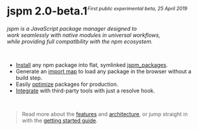 <div class="logobox"></div>
<style>
  .content { text-align: center; }
  ul, ol, details, blockquote { text-align: left; }
</style>

# jspm 2.0-beta.1

<p style="text-align: center; margin-top: -4em; margin-bottom: 3em; font-size: 0.9em; padding-left: 14.5em;"><em>First public experimental beta, 25 April 2019</em></p>

_jspm is a JavaScript package manager designed to <br/>work seamlessly with native modules in universal workflows,<br/>while providing full compatlbility with the npm ecosystem._

<br/>

* [Install](asdf) any npm package into flat, symlinked [jspm_packages](asdf).
* Generate an [import map](asdf) to load any package in the browser without a build step.
* Easily [optimize](asdf) packages for production.
* [Integrate](/guide/integrations) with third-party tools with just a resolve hook.

<br/>

> Read more about the [features](/features) and [architecture](/architecture), or jump straight in with the [getting started guide](/guide/getting-started).
